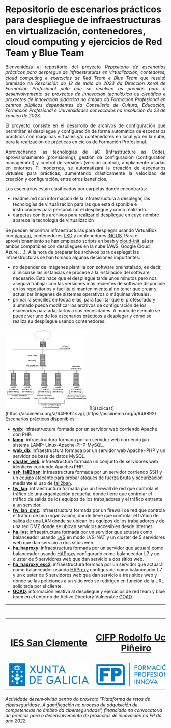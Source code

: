 # Repositorio de escenarios prácticos para despliegue de infraestructuras en virtualización, contenedores, cloud computing y ejercicios de Red Team y Blue Team

<p align="justify">Bienvenido/a al repositorio del proyecto <i>Repositorio de escenarios prácticos para despregue de infraestruturas en virtualización, contedores, cloud computing e exercicios de Red Team e Blue Team</i> que resultó premiado na <i>Resolución do 12 de maio de 2023 da Dirección Xeral de Formación Profesional pola que se resolven os premios para o desenvolvemento de proxectos de innovación tecnolóxica ou científica e proxectos de innovación didáctica no ámbito da Formación Profesional en centros públicos dependentes da Consellería de Cultura, Educación, Formación Profesional e Universidades convocados na resolución do 23 de xaneiro de 2023</i>.</p>

<p align="justify">El proyecto consiste en el desarrollo de archivos de configuración que permitirán el despliegue y configuración de forma automática de escenarios prácticos con máquinas virtuales y/o contenedores en local y/o en la nube, para la realización de prácticas en ciclos de Formación Profesional.</p>
<p align="justify">Aprovechando las tecnologías de IaC (Infrastructure as Code), aprovisionamiento (provisioning), gestión da configuración (configuration management) y control de versións (version control), ampliamente usadas en entornos TI modernos, se automatizará la creación de escenarios virtuales para prácticas, aumentando drásticamente la velocidad de creación y configuración, entre otros beneficios.</p>
Los escenarios están clasificados por carpetas donde encontrarás:

- readme.md con información de la infraestructura a desplegar, las tecnologías de virtualización para las que está disponible e instrucciones para personalizar el despliegue y como realizarlo.
- carpetas con los archivos para realizar el despliegue en cuyo nombre aparece la tecnología de virtualización

Se pueden encontrar infraestructuras para desplegar usando VirtualBox con [Vagrant](https://www.vagrantup.com/), contenedores [LXD](https://canonical.com/lxd) y contenedores [INCUS](https://linuxcontainers.org/incus/introduction/). Para el aprovisionamiento se han empleado scripts en bash y [cloud-init](https://cloudinit.readthedocs.io/en/latest/), al ser ambos compatibles con despliegues en la nube (AWS, Google Cloud, Azure, ...). A la hora de preparar los archivos para desplegat las infraestructuras se han tomado algunas decisiones importantes:
- no depender de imágenes plantilla con software preinstalado; es decir, al iniciarse las instancias se procede a la instalación del software necesario. Esto hace que el despliegue tarde unos minutos pero nos asegura trabajar con las versiones más recientes de software disponible en los repositorios y facilita el mantenimiento al no tener que crear y actualizar imágenes de sistemas operativos o máquinas virtuales.
- primar la sencillez en todoa ellas, para facilitar que el profesorado y alumnado pueda modificar los archivos de configuración de los escenarios para adaptarlos a sus necesidades.
A modo de ejemplo se puede ver uno de los escenarios prácticos a desplegar y cómo se realiza su despliegue usando contenedores:
<img class="w-100 mx-auto d-block" style="max-width: 250px;padding: 5px;" src="./ha_haproxy_esc2/imagenes/ha_haproxy_esc2_lxd_incus.svg" />
[![asciicast](https://asciinema.org/a/649892.svg)](https://asciinema.org/a/649892)
Escenarios prácticos disponibles:

- **[web](./web)**: infraestructura formada por un servidor web corriendo Apache con PHP.
- **[lamp](./lamp)**: infraestructura formada por un servidor web corriendo jun sistema LAMP: Linux-Apache-PHP-MySQL. 
- **[web_db](./web_db)**: infraestructura formada por un servidor web Apache+PHP y un servidor de base de datos MySQL.
- **[cluster_web](./cluster_web)**: infraestructura formada un conjunto de servidores web idénticos corriendo Apache+PHP.
- **[ssh_fail2ban](./ssh_fail2ban)**: infraestructura formada por un servidor corriendo SSH y un equipo atacante para probar ataques de fuerza bruta y securización mediante el uso de [fail2ban](https://github.com/fail2ban/fail2ban).
- **[fw_lan](./fw_lan)**: infraestructura formada por un firewall de red que controla el tráfico de una organización pequeña, donde tiene que controlar el tráfico de salida de los equipos de los trabajadores y el tráfico entrante a un servidor.
- **[fw_lan_dmz](./fw_lan_dmz)**: infraestructura formada por un firewall de red que controla el tráfico de una organización, donde tiene que controlar el tráfico de salida de una LAN donde se ubican los equipos de los trabajadores y de una red DMZ donde se ubican servicios accesibles desde Internet.
- **[ha_lvs](./ha_lvs)**: infraestructura formada por un servidor que actuará como balanceador usando [LVS](http://www.linuxvirtualserver.org/whatis.html) en modo LVS-NAT y un cluster de 5 servidores web que dan servicio a dos sitios web. 
- **[ha_haproxy](./ha_haproxy)**: infraestructura formada por un servidor que actuará como balanceador usando [HAProxy](https://www.haproxy.org/) configurado como balanceador L7 y un cluster de 5 servidores web que dan servicio a dos sitios web. 
- **[ha_haproxy_esc2](./ha_haproxy_esc2)**: infraestructura formada por un servidor que actuará como balanceador usando [HAProxy](https://www.haproxy.org/) configurado como balanceador L7 y un cluster de 5 servidores web que dan servicio a tres sitios web y donde se las peticiones a un sitio web se redirigen en función de la URL solicitada por el cliente.
- **[GOAD](./GOAD)**: información relativa al despliegue y ejercicios de red team y blue team en el entorno de Active Directory Vulnerable [GOAD](https://github.com/Orange-Cyberdefense/GOAD).

---
<br>
<table align="center" cellspacing="50">
<tr>
   <td><h1 align=center><a href="https://www.iessanclemente.net/" target="_blank">IES San Clemente</a></h1></td>
   <td><h1 align=center><a href="https://www.cifprodolfoucha.es/"  target="_blank">CIFP Rodolfo Ucha Piñeiro</a></h1></td>
</tr>
<tr>
    <td><a href="https://www.edu.xunta.gal/" target="_blank"><img class="w-100 mx-auto d-block" style="max-width: 250px;padding: 5px;" src="./imagenes/logo_xunta_positivo.png" /></a></td>
    <td><a href="https://www.edu.xunta.gal/fp/convocatoria-innovacion-2022" target="_blank"><img class="w-100 mx-auto d-block" style="max-width: 250px;padding: 5px;" src="./imagenes/composicion_formacion_profesional_innova.png" /></a></td>
</tr>
</table>
      <p> </p>
      <h6>Actividade desenvolvida dentro do proxecto "Plataforma de retos de ciberseguridade. A gamificación no proceso de adquisición de competencias no ámbito da ciberseguridade", financiado na convocatoria de premios para o desenvolvemento de proxectos de innovación na FP do ano 2022.</h6>
